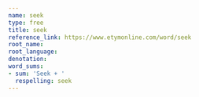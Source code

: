 ```yaml
---
name: seek
type: free
title: seek
reference_link: https://www.etymonline.com/word/seek
root_name: 
root_language: 
denotation: 
word_sums:
- sum: 'Seek + '
  respelling: seek
---
```

